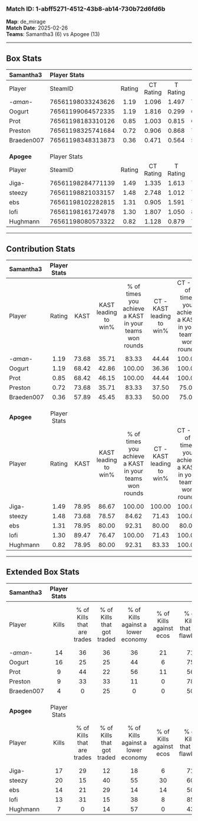 ### Match ID: 1-abff5271-4512-43b8-ab14-730b72d6fd6b  
**Map**: de_mirage  
**Match Date**: 2025-02-26  
**Teams**: Samantha3 (6) vs Apogee (13)  

---  

## Box Stats  

| **Samantha3** | Player Stats      |        |           |          |       |       |       |         |        |      |     |
| :- | :- | :-: | :-: | :-: | :-: | :-: | :-: | :-: | :-: | :-: | :-: |
| Player        | SteamID           | Rating | CT Rating | T Rating | KAST  |  ADR  | Kills | Assists | Deaths | K/D  | HS% |
| -_aman_-      | 76561198033243626 |  1.19  |   1.096   |  1.497   | 73.68 | 90.5  |  14   |    5    |   13   | 1.08 | 57  |
| Oogurt        | 76561199064572335 |  1.19  |   1.816   |  0.299   | 68.42 | 80.2  |  16   |    1    |   13   | 1.23 | 56  |
| Prot          | 76561198183310126 |  0.85  |   1.003   |  0.815   | 68.42 | 65.9  |   9   |    6    |   13   | 0.69 | 55  |
| Preston       | 76561198325741684 |  0.72  |   0.906   |  0.868   | 73.68 | 51.3  |   9   |    0    |   16   | 0.56 | 33  |
| Braeden007    | 76561198348313873 |  0.36  |   0.471   |  0.564   | 57.89 | 42.5  |   4   |    2    |   16   | 0.25 | 50  |
|               |                   |        |           |          |       |       |       |         |        |      |     |
|               |                   |        |           |          |       |       |       |         |        |      |     |
|               |                   |        |           |          |       |       |       |         |        |      |     |
| **Apogee**    | Player Stats      |        |           |          |       |       |       |         |        |      |     |
| Player        | SteamID           | Rating | CT Rating | T Rating | KAST  |  ADR  | Kills | Assists | Deaths | K/D  | HS% |
| Jiga-         | 76561198284771139 |  1.49  |   1.335   |  1.613   | 78.95 | 91.2  |  17   |    8    |   9    | 1.89 | 41  |
| steezy        | 76561198821033157 |  1.48  |   2.748   |  1.012   | 73.68 | 107.5 |  20   |    4    |   14   | 1.43 | 60  |
| ebs           | 76561198102282815 |  1.31  |   0.905   |  1.591   | 78.95 | 90.2  |  14   |    5    |   10   | 1.40 | 42  |
| lofi          | 76561198161724978 |  1.30  |   1.807   |  1.050   | 89.47 | 58.5  |  13   |    6    |   8    | 1.63 | 38  |
| Hughmann      | 76561198080573322 |  0.82  |   1.128   |  0.879   | 78.95 | 49.4  |   7   |    3    |   11   | 0.64 | 71  |
---  

## Contribution Stats  

| **Samantha3** | Player Stats |       |                      |                                                        |                           |                                                             |                          |                                                            |
| :- | :-: | :-: | :-: | :-: | :-: | :-: | :-: | :-: |
| Player        |    Rating    | KAST  | KAST leading to win% | % of times you achieve a KAST in your teams won rounds | CT - KAST leading to win% | CT - % of times you achieve a KAST in your teams won rounds | T - KAST leading to win% | T - % of times you achieve a KAST in your teams won rounds |
| -_aman_-      |     1.19     | 73.68 |        35.71         |                         83.33                          |           44.44           |                           100.00                            |          20.00           |                           50.00                            |
| Oogurt        |     1.19     | 68.42 |        42.86         |                         100.00                         |           36.36           |                           100.00                            |          66.67           |                           100.00                           |
| Prot          |     0.85     | 68.42 |        46.15         |                         100.00                         |           44.44           |                           100.00                            |          50.00           |                           100.00                           |
| Preston       |     0.72     | 73.68 |        35.71         |                         83.33                          |           37.50           |                            75.00                            |          33.33           |                           100.00                           |
| Braeden007    |     0.36     | 57.89 |        45.45         |                         83.33                          |           50.00           |                            75.00                            |          40.00           |                           100.00                           |
|               |              |       |                      |                                                        |                           |                                                             |                          |                                                            |
|               |              |       |                      |                                                        |                           |                                                             |                          |                                                            |
|               |              |       |                      |                                                        |                           |                                                             |                          |                                                            |
| **Apogee**    | Player Stats |       |                      |                                                        |                           |                                                             |                          |                                                            |
| Player        |    Rating    | KAST  | KAST leading to win% | % of times you achieve a KAST in your teams won rounds | CT - KAST leading to win% | CT - % of times you achieve a KAST in your teams won rounds | T - KAST leading to win% | T - % of times you achieve a KAST in your teams won rounds |
| Jiga-         |     1.49     | 78.95 |        86.67         |                         100.00                         |          100.00           |                           100.00                            |          80.00           |                           100.00                           |
| steezy        |     1.48     | 73.68 |        78.57         |                         84.62                          |           71.43           |                           100.00                            |          85.71           |                           75.00                            |
| ebs           |     1.31     | 78.95 |        80.00         |                         92.31                          |           80.00           |                            80.00                            |          80.00           |                           100.00                           |
| lofi          |     1.30     | 89.47 |        76.47         |                         100.00                         |           71.43           |                           100.00                            |          80.00           |                           100.00                           |
| Hughmann      |     0.82     | 78.95 |        80.00         |                         92.31                          |           83.33           |                           100.00                            |          77.78           |                           87.50                            |
---  

## Extended Box Stats  

| **Samantha3** | Player Stats |                            |                            |                                    |                         |                              |                                 |        |                             |                                     |                          |                               |                            |
| :- | :-: | :-: | :-: | :-: | :-: | :-: | :-: | :-: | :-: | :-: | :-: | :-: | :-: |
| Player        |    Kills     | % of Kills that are trades | % of Kills that got traded | % of Kills against a lower economy | % of Kills against ecos | % of Kills that are flawless | % of Kills that are close duels | Deaths | % of Deaths that get traded | % of Deaths against a lower economy | % of Deaths against ecos | % of Deaths that are flawless | % of Deaths that are close |
| -_aman_-      |      14      |             36             |             36             |                 36                 |           21            |              71              |                0                |   13   |             15              |                 23                  |            0             |              46               |             23             |
| Oogurt        |      16      |             25             |             25             |                 44                 |            6            |              75              |                6                |   13   |              8              |                 23                  |            0             |              69               |             15             |
| Prot          |      9       |             44             |             22             |                 56                 |           11            |              56              |               11                |   13   |             23              |                 15                  |            0             |              54               |             8              |
| Preston       |      9       |             33             |             33             |                 11                 |            0            |              78              |               11                |   16   |             38              |                 31                  |            6             |              81               |             0              |
| Braeden007    |      4       |             0              |             25             |                 0                  |            0            |              50              |               25                |   16   |             31              |                 25                  |            6             |              63               |             6              |
|               |              |                            |                            |                                    |                         |                              |                                 |        |                             |                                     |                          |                               |                            |
|               |              |                            |                            |                                    |                         |                              |                                 |        |                             |                                     |                          |                               |                            |
|               |              |                            |                            |                                    |                         |                              |                                 |        |                             |                                     |                          |                               |                            |
| **Apogee**    | Player Stats |                            |                            |                                    |                         |                              |                                 |        |                             |                                     |                          |                               |                            |
| Player        |    Kills     | % of Kills that are trades | % of Kills that got traded | % of Kills against a lower economy | % of Kills against ecos | % of Kills that are flawless | % of Kills that are close duels | Deaths | % of Deaths that get traded | % of Deaths against a lower economy | % of Deaths against ecos | % of Deaths that are flawless | % of Deaths that are close |
| Jiga-         |      17      |             29             |             12             |                 18                 |            6            |              71              |                0                |   9    |              0              |                 11                  |            0             |              78               |             0              |
| steezy        |      20      |             15             |             40             |                 55                 |           30            |              60              |               10                |   14   |             43              |                 14                  |            0             |              64               |             7              |
| ebs           |      14      |             21             |             29             |                 14                 |           14            |              50              |               29                |   10   |             20              |                 20                  |            10            |              50               |             20             |
| lofi          |      13      |             31             |             15             |                 38                 |            8            |              85              |                0                |   8    |             25              |                 13                  |            13            |              88               |             0              |
| Hughmann      |      7       |             0              |             14             |                 57                 |            0            |              43              |               14                |   11   |             45              |                 27                  |            9             |              91               |             9              |

